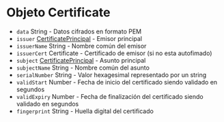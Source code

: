 # Objeto Certificate

* `data` String - Datos cifrados en formato PEM
* `issuer` [CertificatePrincipal](certificate-principal.md) - Emisor principal
* `issuerName` String - Nombre común del emisor
* `issuerCert` Certificate - Certificado de emisor (si no esta autofimado)
* `subject` [CertificatePrincipal](certificate-principal.md) - Asunto principal
* `subjectName` String - Nombre común del asunto
* `serialNumber` String - Valor hexagesimal representado por un string
* `validStart` Number - Fecha de inicio del certificado siendo validado en segundos
* `validExpiry` Number - Fecha de finalización del certificado siendo validado en segundos
* `fingerprint` String - Huella digital del certificado
